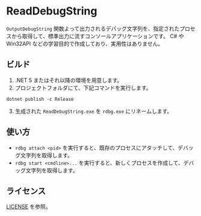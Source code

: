 # ReadDebugString
`OutputDebugString` 関数よって出力されるデバッグ文字列を、指定されたプロセスから取得して、標準出力に流すコンソールアプリケーションです。
C# や Win32API などの学習目的で作成しており、実用性はありません。

## ビルド
1. .NET 5 またはそれ以降の環境を用意します。
2. プロジェクトフォルダにて、下記コマンドを実行します。

```
dotnet publish -c Release
```

3. 生成された `ReadDebugString.exe` を `rdbg.exe` にリネームします。

## 使い方
- `rdbg attach <pid>` を実行すると、既存のプロセスにアタッチして、デバッグ文字列を取得します。
- `rdbg start <cmdline>...` を実行すると、新しくプロセスを作成して、デバッグ文字列を取得します。

## ライセンス
[LICENSE](LICENSE) を参照。
